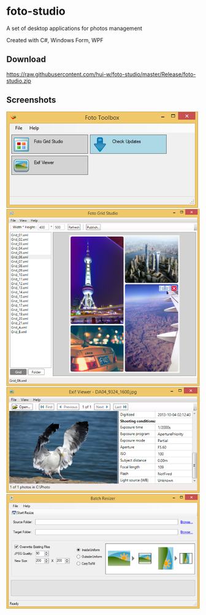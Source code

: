 # foto-studio
A set of desktop applications for photos management

Created with C#, Windows Form, WPF

## Download

https://raw.githubusercontent.com/hui-w/foto-studio/master/Release/foto-studio.zip

## Screenshots

![image](https://raw.githubusercontent.com/hui-w/foto-studio/master/screenshots/1.png)
![image](https://raw.githubusercontent.com/hui-w/foto-studio/master/screenshots/2.png)
![image](https://raw.githubusercontent.com/hui-w/foto-studio/master/screenshots/3.png)
![image](https://raw.githubusercontent.com/hui-w/foto-studio/master/screenshots/4.png)

